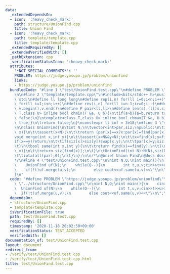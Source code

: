 ```yaml
---
data:
  _extendedDependsOn:
  - icon: ':heavy_check_mark:'
    path: structure/UnionFind.cpp
    title: Union Find
  - icon: ':heavy_check_mark:'
    path: template/template.cpp
    title: template/template.cpp
  _extendedRequiredBy: []
  _extendedVerifiedWith: []
  _pathExtension: cpp
  _verificationStatusIcon: ':heavy_check_mark:'
  attributes:
    '*NOT_SPECIAL_COMMENTS*': ''
    PROBLEM: https://judge.yosupo.jp/problem/unionfind
    links:
    - https://judge.yosupo.jp/problem/unionfind
  bundledCode: "#line 1 \"test/UnionFind.test.cpp\"\n#define PROBLEM \"https://judge.yosupo.jp/problem/unionfind\"\
    \n\n#line 2 \"template/template.cpp\"\n#include<bits/stdc++.h>\nusing namespace\
    \ std;\n#define ll long long\n#define rep(i,n) for(ll i=0;i<n;i++)\n#define REP(i,n)\
    \ for(ll i=1;i<n;i++)\n#define rev(i,n) for(ll i=n-1;i>=0;i--)\n#define all(v)\
    \ v.begin(),v.end()\n#define P pair<ll,ll>\n#define len(s) (ll)s.size()\n \ntemplate<class\
    \ T,class U> inline bool chmin(T &a, U b){\n\tif(a>b){a=b;return true;}\n\treturn\
    \ false;\n}\ntemplate<class T,class U> inline bool chmax(T &a, U b){\n\tif(a<b){a=b;return\
    \ true;}\n\treturn false;\n}\nconstexpr ll inf = 3e18;\n#line 3 \"structure/UnionFind.cpp\"\
    \n\nclass UnionFind{\n\tint N;\n\tvector<int>par,siz;\npublic:\n\tint find(int\
    \ x){\n\t\tassert(x<N);\n\t\treturn (par[x]==x?x:par[x]=find(par[x]));\n\t}\n\t\
    void merge(int x,int y){\n\t\tassert(x<N&&y<N);\n\t\tx=find(x);y=find(y);\n\t\t\
    if(x==y)return;\n\t\tif(siz[x]>siz[y])swap(x,y);\n\t\tpar[x]=y;siz[y]+=siz[x];\n\
    \t}\n\tbool same(int x,int y){\n\t\treturn find(x)==find(y);\n\t}\n\tint size(int\
    \ x){\n\t\treturn siz[find(x)];\n\t}\n\tUnionFind(int N):N(N),siz(N,1),par(N){\n\
    \t\tiota(all(par),0);\n\t}\n};\n\n/*\n@brief Union Find\n@docs docs/UnionFind.md\n\
    */\n#line 4 \"test/UnionFind.test.cpp\"\n\nint N,Q;\nint main(){\n    cin>>N>>Q;\n\
    \    UnionFind uf(N);\n    while(Q--){\n        int t,u,v;cin>>t>>u>>v;\n    \
    \    if(!t)uf.merge(u,v);\n        else cout<<uf.same(u,v)<<\"\\n\";\n    }\n\
    }\n"
  code: "#define PROBLEM \"https://judge.yosupo.jp/problem/unionfind\"\n\n#include\
    \ \"../structure/UnionFind.cpp\"\n\nint N,Q;\nint main(){\n    cin>>N>>Q;\n  \
    \  UnionFind uf(N);\n    while(Q--){\n        int t,u,v;cin>>t>>u>>v;\n      \
    \  if(!t)uf.merge(u,v);\n        else cout<<uf.same(u,v)<<\"\\n\";\n    }\n}"
  dependsOn:
  - structure/UnionFind.cpp
  - template/template.cpp
  isVerificationFile: true
  path: test/UnionFind.test.cpp
  requiredBy: []
  timestamp: '2020-11-18 20:02:50+09:00'
  verificationStatus: TEST_ACCEPTED
  verifiedWith: []
documentation_of: test/UnionFind.test.cpp
layout: document
redirect_from:
- /verify/test/UnionFind.test.cpp
- /verify/test/UnionFind.test.cpp.html
title: test/UnionFind.test.cpp
---
```

